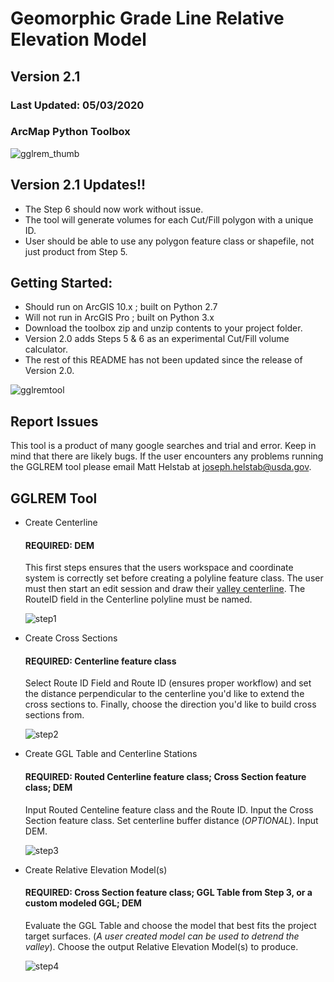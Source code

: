# Geomorphic Grade Line Relative Elevation Model
## Version 2.1
### Last Updated: 05/03/2020
### ArcMap Python Toolbox

![gglrem_thumb](https://user-images.githubusercontent.com/29985018/44356381-0e653a00-a464-11e8-91fb-788c0ebc08dd.png)

## Version 2.1 Updates!!
- The Step 6 should now work without issue. 
- The tool will generate volumes for each Cut/Fill polygon with a unique ID.
- User should be able to use any polygon feature class or shapefile, not just product from Step 5.

## Getting Started:

- Should run on ArcGIS 10.x ; built on Python 2.7
- Will not run in ArcGIS Pro ; built on Python 3.x 
- Download the toolbox zip and unzip contents to your project folder.
- Version 2.0 adds Steps 5 & 6 as an experimental Cut/Fill volume calculator. 
- The rest of this README has not been updated since the release of Version 2.0.  


![gglremtool](https://user-images.githubusercontent.com/29985018/44349484-fb496e80-a451-11e8-8dd1-e9a31d1bb486.png)

## Report Issues

This tool is a product of many google searches and trial and error. Keep in mind that there are likely bugs.
If the user encounters any problems running the GGLREM tool please email Matt Helstab at joseph.helstab@usda.gov.

## GGLREM Tool

- Create Centerline

  #### REQUIRED: DEM 

  This first steps ensures that the users workspace and coordinate system is correctly set before creating a polyline feature class. The user must then start an edit session and draw their <ins>valley centerline</ins>. The RouteID field in the Centerline polyline must be named.   
  
  ![step1](https://user-images.githubusercontent.com/29985018/44349907-00f38400-a453-11e8-972f-eb3131e190ed.png)

- Create Cross Sections

   #### REQUIRED: Centerline feature class
  
  Select Route ID Field and Route ID (ensures proper workflow) and set the distance perpendicular to the centerline you'd like to extend     the cross sections to. Finally, choose the direction you'd like to build cross sections from. 
  
  ![step2](https://user-images.githubusercontent.com/29985018/44349912-0650ce80-a453-11e8-9058-897cd2206103.png)

- Create GGL Table and Centerline Stations

   #### REQUIRED: Routed Centerline feature class; Cross Section feature class; DEM
   
   Input Routed Centeline feature class and the Route ID. Input the Cross Section feature class. Set centerline buffer distance            (*OPTIONAL*). Input DEM.
   
   ![step3](https://user-images.githubusercontent.com/29985018/44349921-08b32880-a453-11e8-8fea-8171e86d0d3b.png)

- Create Relative Elevation Model(s)

   #### REQUIRED: Cross Section feature class; GGL Table from Step 3, or a custom modeled GGL; DEM 

  Evaluate the GGL Table and choose the model that best fits the project target surfaces. (*A user created model can be used to detrend   the valley*). Choose the output Relative Elevation Model(s) to produce. 
  
  ![step4](https://user-images.githubusercontent.com/29985018/44349926-0b158280-a453-11e8-8070-067edae73b90.png)
